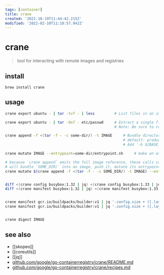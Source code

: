 ```yaml
---
tags: [container]
title: crane
created: '2021-10-19T11:44:42.215Z'
modified: '2022-02-10T11:18:57.942Z'
---
```


# crane

> tool for interacting with remote images and registries

## install

`brew install crane`

## usage

```sh
crane export ubuntu - | tar -tvf - | less         # List files in an image

crane export ubuntu - | tar -Oxf - etc/passwd     # Extract a single file from an image
                                                  # Note: Be sure to remove the leading `/` from the path (not `/etc/passwd`). This behavior will not follow symlinks.

crane append -f <(tar -f - -c some-dir/) -t IMAGE     # Bundle directory contents into an image
                                                      # default: produces an image with one layer containing the directory contents. 
                                                      # Add `-b ${BASE_IMAGE}` to append the layer to a base image instead.

crane mutate IMAGE --entrypoint=some-dir/entrypoint.sh     # make an executable in the appended layer the image's entrypoint.

# because `crane append` emits the full image reference, these calls can even be chained together:
# will bundle `SOME_DIR/` into an image, push it, mutate its entrypoint to `SOME_DIR/entrypoint.sh`, and push that new image by digest
crane mutate $(crane append -f <(tar -f - -c SOME_DIR/) -t IMAGE) --entrypoint=SOME_DIR/entrypoint.sh


diff <(crane config busybox:1.32 | jq) <(crane config busybox:1.33 | jq)        # diff two configs
diff <(crane manifest busybox:1.32 | jq) <(crane manifest busybox:1.33 | jq)    # diff two manifests


crane manifest gcr.io/buildpacks/builder:v1 | jq '.config.size + ([.layers[].size] | add)'                      # get total image size
crane manifest gcr.io/buildpacks/builder:v1 | jq '.config.size + ([.layers[].size] | add)' | numfmt --to=iec    # make human-readable by passing to numfmt


crane digest IMAGE
```

## see also

- [[skopeo]]
- [[coreutils]]
- [[jq]]
- [github.com/google/go-containerregistry/crane/README.md](https://github.com/google/go-containerregistry/blob/main/cmd/crane/README.md)
- [github.com/google/go-containerregistry/crane/recipes.md](https://github.com/google/go-containerregistry/blob/main/cmd/crane/recipes.md)
